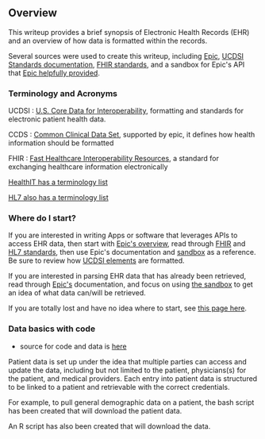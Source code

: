 ## Overview
This writeup provides a brief synopsis of Electronic Health Records (EHR) and an overview of how data is formatted within the records.

Several sources were used to create this writeup, including [Epic](https://open.epic.com/Tutorial/OAuth), [UCDSI Standards documentation](https://uscdi.epic.com/Sandbox), [FHIR standards](https://www.hl7.org/FHIR/index.html), and a sandbox for Epic's API that [Epic helpfully provided](https://open.epic.com/Clinical/FHIR?whereTo=patient).

### Terminology and Acronyms

UCDSI : [U.S. Core Data for Interoperability](https://uscdi.epic.com), formatting and standards for electronic patient health data.

CCDS : [Common Clinical Data Set](https://www.healthit.gov/sites/default/files/ccds_reference_document_v1_1.pdf), supported by epic, it defines how health information should be formatted 

FHIR : [Fast Healthcare Interoperability Resources](https://www.hl7.org/fhir/overview.html), a standard for exchanging healthcare information electronically

[HealthIT has a terminology list](https://www.healthit.gov/topic/health-it-basics/glossary)

[HL7 also has a terminology list](https://www.hl7.org/fhir/us/core/terminology.html)

### Where do I start?
If you are interested in writing Apps or software that leverages APIs to access EHR data, then start with [Epic's overview](https://open.epic.com/Interface/FHIR), read through [FHIR](https://www.hl7.org/fhir/overview.html) and [HL7 standards](https://www.hl7.org), then use Epic's documentation and [sandbox](https://open.epic.com/Interface/FHIR) as a reference. Be sure to review how [UCDSI elements](https://uscdi.epic.com) are formatted.

If you are interested in parsing EHR data that has already been retrieved, read through [Epic's](https://open.epic.com) documentation, and focus on using [the sandbox](https://open.epic.com/Interface/FHIR) to get an idea of what data can/will be retrieved.

If you are totally lost and have no idea where to start, see [this page here](https://www.healthit.gov/faq/what-electronic-health-record-ehr).

### Data basics with code
* source for code and data is [here](https://open.epic.com/Clinical/FHIR?whereTo=patient)
 
Patient data is set up under the idea that multiple parties can access and update the data, including but not limited to the patient, physicians(s) for the patient, and medical providers. Each entry into patient data is structured to be linked to a patient and retrievable with the correct credentials.

For example, to pull general demographic data on a patient, the bash script has been created that will download the patient data.
        
An R script has also been created that will download the data.

